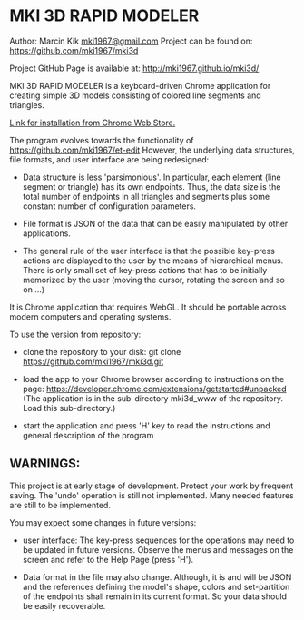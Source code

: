 MKI 3D RAPID MODELER  
==================== 

Author: Marcin Kik <mki1967@gmail.com>
Project can be found on: https://github.com/mki1967/mki3d

Project GitHub Page is available at: http://mki1967.github.io/mki3d/

MKI 3D RAPID MODELER is a keyboard-driven Chrome application 
for creating simple 3D models consisting of colored line segments and triangles.

<a target="_blank" href="https://chrome.google.com/webstore/detail/mki3d/bmoccdhfglkopghfkecppindffakhcbe">
Link for installation from Chrome Web Store.
</a>

The program evolves towards the functionality of 
https://github.com/mki1967/et-edit
However, the underlying data structures, file formats,
and user interface are being redesigned:

- Data structure is less 'parsimonious'. In particular, each element (line segment or triangle) has its own endpoints.
  Thus, the data size is the total number of endpoints in all triangles and segments plus some constant number
  of configuration parameters.

- File format is JSON of the data that can be easily  manipulated by other applications.

- The general rule of the user interface is that the possible key-press actions
  are displayed to the user by the means of hierarchical menus. 
  There is only small set of key-press actions that has to be initially memorized by the user
  (moving the cursor, rotating the screen and so on ...)

It is Chrome application that requires WebGL.
It should be portable across modern computers and operating systems.  

To use the version from repository:

- clone the repository to your disk:
      git clone https://github.com/mki1967/mki3d.git

- load the app to your Chrome browser according to instructions on the page:
     https://developer.chrome.com/extensions/getstarted#unpacked
  (The application is in the sub-directory mki3d_www of the repository.
   Load this sub-directory.)

- start the application and press 'H' key to read the instructions
  and general description of the program


WARNINGS: 
---------

This project is at early stage of development.
Protect your work by frequent saving.
The 'undo' operation is still not implemented.
Many needed features are still to be implemented.

You may expect some changes in future versions: 

- user interface:
   The key-press sequences for the operations may need to be updated in future versions.
   Observe the menus and messages on the screen and refer to the Help Page (press 'H').

- Data format in the file may also change. 
  Although, it is and will be JSON and the references defining the model's shape, 
  colors and set-partition of the endpoints
  shall remain in its current format. 
  So your data should be easily recoverable.  









 
